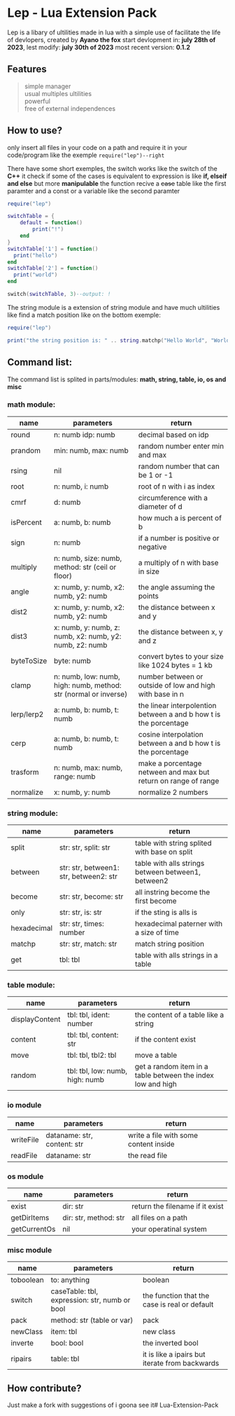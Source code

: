 # Lep - Lua Extension Pack
 Lep is a libary of ultilities made in lua with a simple use of facilitate the life of devlopers, created by **Ayano the fox** start devlopment in: __july 28th of 2023__, lest modify: __july 30th of 2023__
 most recent version: __0.1.2__
 
## Features
 > simple manager  
 > usual multiples ultilities  
 > powerful  
 > free of external independences
 
## How to use?
 only insert all files in your code on a path and require it in your code/program like the exemple
`require("lep")--right`

 There have some short exemples, the switch works like the switch of the **C++** it check if some of the cases is equivalent to expression is like __if, elseif and else__ but more **manipulable** the function recive a ~~case~~ table like the first paramter and a const or a variable like the second paramter
```lua
require("lep")

switchTable = {
    default = function()
        print("!")
    end
}
switchTable['1'] = function()
  print("hello")
end
switchTable['2'] = function()
  print("world")
end

switch(switchTable, 3)--output: !
```
 The string module is a extension of string module and have much ultilities like find a match position like on the bottom exemple:
```lua
require("lep")

print("the string position is: " .. string.matchp("Hello World", "World"))--output: 8    12    World
```

## Command list:
 The command list is splited in parts/modules: **math, string, table, io, os and misc**
 
### math module:
|name|parameters|return|
|---|---|---|
|round|n: numb idp: numb|decimal based on idp|
|prandom|min: numb, max: numb|random number enter min and max|
|rsing|nil|random number that can be 1 or -1|
|root|n: numb, i: numb|root of n with i as index|
|cmrf|d: numb|circumference with a diameter of d|
|isPercent|a: numb, b: numb|how much a is percent of b|
|sign|n: numb|if a number is positive or negative|
|multiply|n: numb, size: numb, method: str (ceil or floor)|a multiply of n with base in size|
|angle|x: numb, y: numb, x2: numb, y2: numb|the angle assuming the points|
|dist2|x: numb, y: numb, x2: numb, y2: numb|the distance between x and y|
|dist3|x: numb, y: numb, z: numb, x2: numb, y2: numb, z2: numb|the distance between x, y and z|
|byteToSize|byte: numb|convert bytes to your size like 1024 bytes = 1 kb|
|clamp|n: numb, low: numb, high: numb, method: str (normal or inverse)|number between or outside of low and high with base in n|
|lerp/lerp2|a: numb, b: numb, t: numb|the linear interpolention between a and b how t is the porcentage|
|cerp|a: numb, b: numb, t: numb|cosine interpolation between a and b how t is the porcentage|
|trasform|n: numb, max: numb, range: numb|make a porcentage netween and max but return on range of range|
|normalize|x: numb, y: numb|normalize 2 numbers|

### string module:
|name|parameters|return|
|---|---|---|
|split|str: str, split: str|table with string splited with base on split|
|between|str: str, between1: str, between2: str|table with alls strings between between1, between2|
|become|str: str, become: str|all instring become the first become|
|only|str: str, is: str|if the sting is alls is|
|hexadecimal|str: str, times: number|hexadecimal paterner with a size of time|
|matchp|str: str, match: str|match string position|
|get|tbl: tbl|table with alls strings in a table|

### table module:
|name|parameters|return|
|---|---|---|
|displayContent|tbl: tbl, ident: number|the content of a table like a string|
|content|tbl: tbl, content: str|if the content exist|
|move|tbl: tbl, tbl2: tbl|move a table|
|random|tbl: tbl, low: numb, high: numb|get a random item in a table between the index low and high|

### io module
|name|parameters|return|
|---|---|---|
|writeFile|dataname: str, content: str|write a file with some content inside|
|readFile|dataname: str|the read file|

### os module
|name|parameters|return|
|---|---|---|
|exist|dir: str|return the filename if it exist|
|getDirItems|dir: str, method: str|all files on a path|
|getCurrentOs|nil|your operatinal system| 

### misc module
|name|parameters|return|
|---|---|---|
|toboolean|to: anything|boolean|
|switch|caseTable: tbl, expression: str, numb or bool|the function that the case is real or default|
|pack|method: str (table or var)|pack|
|newClass|item: tbl|new class|
|inverte|bool: bool|the inverted bool|
|ripairs|table: tbl|it is like a ipairs but iterate from backwards|

## How contribute?
 Just make a fork with suggestions of i goona see it# Lua-Extension-Pack

